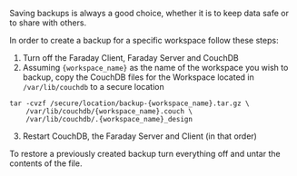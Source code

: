 Saving backups is always a good choice, whether it is to keep data safe or to share with others.

In order to create a backup for a specific workspace follow these steps:

1. Turn off the Faraday Client, Faraday Server and CouchDB
2. Assuming `{workspace_name}` as the name of the workspace you wish to backup, copy the CouchDB files for the Workspace located in `/var/lib/couchdb` to a secure location
```
tar -cvzf /secure/location/backup-{workspace_name}.tar.gz \
    /var/lib/couchdb/{workspace_name}.couch \
    /var/lib/couchdb/.{workspace_name}_design
```
3. Restart CouchDB, the Faraday Server and Client (in that order)

To restore a previously created backup turn everything off and untar the contents of the file.